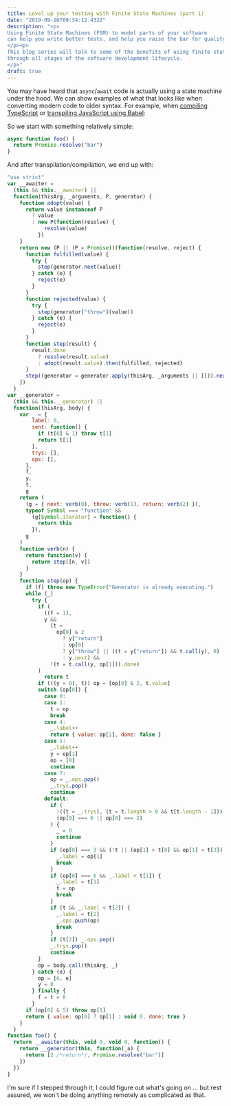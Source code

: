 ```yaml
---
title: Level up your testing with Finite State Machines (part 1)
date: "2019-09-26T09:34:12.432Z"
description: "<p>
Using Finite State Machines (FSM) to model parts of your software
can help you write better tests, and help you raise the bar for quality.
</p><p>
This blog series will talk to some of the benefits of using finite state machines
through all stages of the software development lifecycle.
</p>"
draft: true
---
```


You may have heard that `async`/`await` code is actually using a state machine under the hood.
We can show examples of what that looks like when converting modern code to older syntax.
For example,
when [compiling TypeScript](https://www.typescriptlang.org/play/?target=1#code/IYZwngdgxgBAZgV2gFwJYHsL3egFAShgG8AoGGAJwFNkEKsAFC9AW1RCoDpqR0AbAG5VcAcgBGwCiPwBuEgF8gA)
or [transpiling JavaScript using Babel](https://babeljs.io/en/repl#?babili=false&browsers=&build=&builtIns=false&spec=false&loose=false&code_lz=IYZwngdgxgBAZgV2gFwJYHsL3egFAShgG8AoGGAJwFNkEKsAFC9AW1RCoDpqR0AbAG5VcAcgBGwCiPwBuEgF8gA&debug=false&forceAllTransforms=false&shippedProposals=false&circleciRepo=&evaluate=false&fileSize=false&timeTravel=false&sourceType=module&lineWrap=true&presets=env&prettier=false&targets=&version=7.6.2&externalPlugins=):

So we start with something relatively simple:

```javascript
async function foo() {
  return Promise.resolve("bar")
}
```

And after transpilation/compilation, we end up with:

```javascript
"use strict"
var __awaiter =
  (this && this.__awaiter) ||
  function(thisArg, _arguments, P, generator) {
    function adopt(value) {
      return value instanceof P
        ? value
        : new P(function(resolve) {
            resolve(value)
          })
    }
    return new (P || (P = Promise))(function(resolve, reject) {
      function fulfilled(value) {
        try {
          step(generator.next(value))
        } catch (e) {
          reject(e)
        }
      }
      function rejected(value) {
        try {
          step(generator["throw"](value))
        } catch (e) {
          reject(e)
        }
      }
      function step(result) {
        result.done
          ? resolve(result.value)
          : adopt(result.value).then(fulfilled, rejected)
      }
      step((generator = generator.apply(thisArg, _arguments || [])).next())
    })
  }
var __generator =
  (this && this.__generator) ||
  function(thisArg, body) {
    var _ = {
        label: 0,
        sent: function() {
          if (t[0] & 1) throw t[1]
          return t[1]
        },
        trys: [],
        ops: [],
      },
      f,
      y,
      t,
      g
    return (
      (g = { next: verb(0), throw: verb(1), return: verb(2) }),
      typeof Symbol === "function" &&
        (g[Symbol.iterator] = function() {
          return this
        }),
      g
    )
    function verb(n) {
      return function(v) {
        return step([n, v])
      }
    }
    function step(op) {
      if (f) throw new TypeError("Generator is already executing.")
      while (_)
        try {
          if (
            ((f = 1),
            y &&
              (t =
                op[0] & 2
                  ? y["return"]
                  : op[0]
                  ? y["throw"] || ((t = y["return"]) && t.call(y), 0)
                  : y.next) &&
              !(t = t.call(y, op[1])).done)
          )
            return t
          if (((y = 0), t)) op = [op[0] & 2, t.value]
          switch (op[0]) {
            case 0:
            case 1:
              t = op
              break
            case 4:
              _.label++
              return { value: op[1], done: false }
            case 5:
              _.label++
              y = op[1]
              op = [0]
              continue
            case 7:
              op = _.ops.pop()
              _.trys.pop()
              continue
            default:
              if (
                !((t = _.trys), (t = t.length > 0 && t[t.length - 1])) &&
                (op[0] === 6 || op[0] === 2)
              ) {
                _ = 0
                continue
              }
              if (op[0] === 3 && (!t || (op[1] > t[0] && op[1] < t[3]))) {
                _.label = op[1]
                break
              }
              if (op[0] === 6 && _.label < t[1]) {
                _.label = t[1]
                t = op
                break
              }
              if (t && _.label < t[2]) {
                _.label = t[2]
                _.ops.push(op)
                break
              }
              if (t[2]) _.ops.pop()
              _.trys.pop()
              continue
          }
          op = body.call(thisArg, _)
        } catch (e) {
          op = [6, e]
          y = 0
        } finally {
          f = t = 0
        }
      if (op[0] & 5) throw op[1]
      return { value: op[0] ? op[1] : void 0, done: true }
    }
  }
function foo() {
  return __awaiter(this, void 0, void 0, function() {
    return __generator(this, function(_a) {
      return [2 /*return*/, Promise.resolve("bar")]
    })
  })
}
```

I'm sure if I stepped through it, I could figure out what's going on ...
but rest assured, we won't be doing anything remotely as complicated as that.
